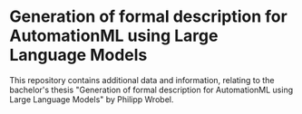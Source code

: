 # Generation of formal description for AutomationML using Large Language Models
This repository contains additional data and information, relating to the bachelor's thesis "Generation of formal description for AutomationML using Large Language Models" by Philipp Wrobel.
